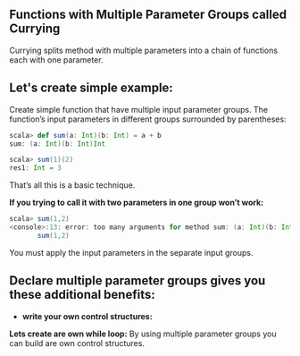 ## Functions with Multiple Parameter Groups called Currying
Currying splits method with multiple parameters into a chain of functions each with one parameter.

## Let's create simple example:

Create simple function that have multiple input parameter groups.  The function’s input parameters in different groups surrounded by parentheses:
```scala
scala> def sum(a: Int)(b: Int) = a + b
sum: (a: Int)(b: Int)Int

scala> sum(1)(2)
res1: Int = 3
```
That’s all this is a basic technique.

**If you trying to call it with two parameters in one group won’t work:**
```scala
scala> sum(1,2)
<console>:13: error: too many arguments for method sum: (a: Int)(b: Int)Int
       sum(1,2)
```
You must apply the input parameters in the separate input groups.

## Declare multiple parameter groups gives you these additional benefits:

 - **write your own control structures:**

**Lets create are own while loop:**  By using multiple parameter groups you can build are own control structures.


<!--stackedit_data:
eyJoaXN0b3J5IjpbLTE2MjcxNDYwMzAsMjAzNjY4NjYxMiw0Nj
g5OTAyOTYsMTI3NDk2NTg1Miw4MTc4NjE4MTMsNTIxMjc0Mjkz
LC0zMDcyOTI0NywxMjE1MTMyNTMyLC0xMzQzMTg2MDQ3LDE4Nj
YzNzMwMTMsLTExOTI3NzQ3NTUsOTc2MTQ3NDczLC04OTM3Njg4
NCwtMTA3OTQzNDEzNywtNTY1MTEzNjM3LC0xNTY5OTA0MTQyLD
E4MTQ4MzQ0MjcsMjAyNzA1NjY3MywtMTI1OTg5MDA2MSwtMTQ1
MzY4MDY5XX0=
-->